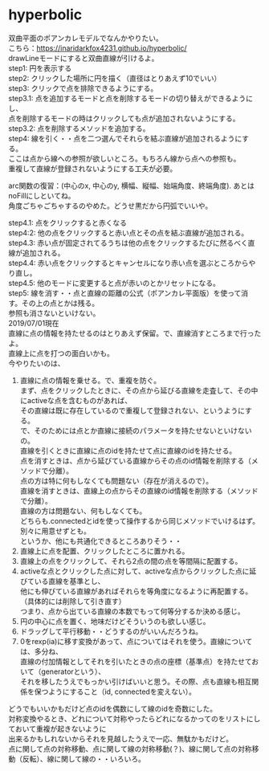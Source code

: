 # hyperbolic
双曲平面のポアンカレモデルでなんかやりたい。  
こちら：https://inaridarkfox4231.github.io/hyperbolic/  
drawLineモードにすると双曲直線が引けるよ。  
step1: 円を表示する  
step2: クリックした場所に円を描く（直径はとりあえず10でいい）  
step3: クリックで点を排除できるようにする。  
step3.1: 点を追加するモードと点を削除するモードの切り替えができるようにし、  
         点を削除するモードの時はクリックしても点が追加されないようにする。  
step3.2: 点を削除するメソッドを追加する。  
step4: 線を引く・・点を二つ選んでそれらを結ぶ直線が追加されるようにする。  
       ここは点から線への参照が欲しいところ。もちろん線から点への参照も。  
       重複して直線が登録されないようにする工夫が必要。  

arc関数の復習：(中心のx, 中心のy, 横幅、縦幅、始端角度、終端角度). あとはnoFillにしといてね。  
角度ごちゃごちゃするのやめた。どうせ黒だから円弧でいいや。  

step4.1: 点をクリックすると赤くなる  
step4:2: 他の点をクリックすると赤い点とその点を結ぶ直線が追加される。  
step4.3: 赤い点が固定されてるうちは他の点をクリックするたびに然るべく直線が追加される。  
step4.4: 赤い点をクリックするとキャンセルになり赤い点を選ぶところからやり直し。  
step4.5: 他のモードに変更すると点が赤いのとかリセットになる。  
step5: 線を消す・・点と直線の距離の公式（ポアンカレ平面版）を使って消す。その上の点とかは残る。  
       参照も消さないといけない。  
2019/07/01現在  
直線に点の情報を持たせるのはとりあえず保留。で、直線消すところまで行ったよ。  
直線上に点を打つの面白いかも。  
今やりたいのは、  
1. 直線に点の情報を乗せる。で、重複を防ぐ。  
   まず、点をクリックしたときに、その点から延びる直線を走査して、その中にactiveな点を含むものがあれば、  
   その直線は既に存在しているので重複して登録されない、というようにする。  
   で、そのためには点とか直線に接続のパラメータを持たせないといけないの。  
   直線を引くときに直線に点のidを持たせて点に直線のidを持たせる。  
   点を消すときは、点から延びている直線からその点のid情報を削除する（メソッドで分離）。  
   点の方は特に何もしなくても問題ない（存在が消えるので）。  
   直線を消すときは、直線上の点からその直線のid情報を削除する（メソッドで分離）。  
   直線の方は問題ない、何もしなくても。  
   どちらも.connectedとidを使って操作するから同じメソッドでいけるはず。別々に用意せずとも。  
   というか、他にも共通化できるところありそう・・  
2. 直線上に点を配置、クリックしたところに置かれる。  
3. 直線上の点をクリックして、それら2点の間の点を等間隔に配置する。  
4. activeな点とクリックした点に対して、activeな点からクリックした点に延びている直線を基準とし、  
   他にも伸びている直線があればそれらを等角度になるように再配置する。（具体的には削除して引き直す）  
   つまり、点から出ている直線の本数でもって何等分するか決める感じ。  
5. 円の中心に点を置く、地味だけどそういうのも欲しい感じ。  
6. ドラッグして平行移動・・どうするのがいいんだろうね。  
7. 0をrexp(ia)に移す変換があって、点についてはそれを使う。直線については、多分ね、  
   直線の付加情報としてそれを引いたときの点の座標（基準点）を持たせておいて（generatorという）、  
   それを移したうえでもっかい引けばいいと思う。その際、点も直線も相互関係を保つようにすること（id, connectedを変えない）。  

どうでもいいかもだけど点のidを偶数にして線のidを奇数にした。  
対称変換やるとき、どれについて対称やったらどれになるかってのをリストにしておいて重複が起きないように  
出来るかもしれないからそれを見越したうえで一応、無駄かもだけど。  
点に関して点の対称移動、点に関して線の対称移動(？)、線に関して点の対称移動（反転）、線に関して線の・・いろいろ。
